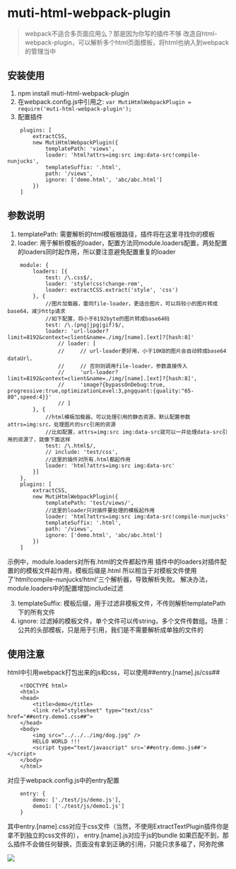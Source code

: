 # muti-html-webpack-plugin
> webpack不适合多页面应用么？那是因为你写的插件不够
> 改造自html-webpack-plugin，可以解析多个html页面模板，将html也纳入到webpack的管理当中

## 安装使用
1. npm install muti-html-webpack-plugin
2. 在webpack.config.js中引用之:
`var MutiHtmlWebpackPlugin = require('muti-html-webpack-plugin');`
3. 配置插件
```
    plugins: [
        extractCSS,
        new MutiHtmlWebpackPlugin({
            templatePath: 'views',
            loader: 'html?attrs=img:src img:data-src!compile-nunjucks',
            templateSuffix: '.html',
            path: '/views',
            ignore: ['demo.html', 'abc/abc.html']
        })
    ]
```

## 参数说明
1. templatePath: 需要解析的html模板根路径，插件将在这里寻找你的模板
2. loader: 用于解析模板的loader，配置方法同module.loaders配置，两处配置的loaders同时起作用，所以要注意避免配置重复的loader
```
    module: {
        loaders: [{
            test: /\.css$/,
            loader: 'style!css!change-rem',
            loader: extractCSS.extract('style', 'css')
        }, {
            //图片加载器，雷同file-loader，更适合图片，可以将较小的图片转成base64，减少http请求
            //如下配置，将小于8192byte的图片转成base64码
            test: /\.(png|jpg|gif)$/,
            loader: 'url-loader?limit=8192&context=client&name=./img/[name].[ext]?[hash:8]'
                // loader: [
                //     // url-loader更好用，小于10KB的图片会自动转成base64 dataUrl，
                //     // 否则则调用file-loader，参数直接传入
                //     'url-loader?limit=8192&context=client&name=./img/[name].[ext]?[hash:8]',
                //     'image?{bypassOnDebug:true, progressive:true,optimizationLevel:3,pngquant:{quality:"65-80",speed:4}}'
                // ]
        }, {
            //html模板加载器，可以处理引用的静态资源，默认配置参数attrs=img:src，处理图片的src引用的资源
            //比如配置，attrs=img:src img:data-src就可以一并处理data-src引用的资源了，就像下面这样
            test: /\.html$/,
            // include: 'test/css',
            //这里的插件对所有.html都起作用
            loader: 'html?attrs=img:src img:data-src'
        }]
    },
    plugins: [
        extractCSS,
        new MutiHtmlWebpackPlugin({
            templatePath: 'test/views/',
            //这里的loader只对插件要处理的模板起作用
            loader: 'html?attrs=img:src img:data-src!compile-nunjucks'
            templateSuffix: '.html',
            path: '/views',
            ignore: ['demo.html', 'abc/abc.html']
        })
    ]
```
示例中，module.loaders对所有.html的文件都起作用
插件中的loaders对插件配置的的模板文件起作用，模板后缀是.html
所以相当于对模板文件使用了'html!compile-nunjucks!html'三个解析器，导致解析失败。
解决办法，module.loaders中的配置增加include过滤

3. templateSuffix: 模板后缀，用于过滤非模板文件，不传则解析templatePath下的所有文件
4. ignore: 过滤掉的模板文件，单个文件可以传string，多个文件传数组。场景：公共的头部模板，只是用于引用，我们是不需要解析成单独的文件的

## 使用注意
html中引用webpack打包出来的js和css，可以使用##entry.[name].js/css##
```
    <!DOCTYPE html>
    <html>
    <head>
        <title>demo</title>
        <link rel="stylesheet" type="text/css" href="##entry.demo1.css##">
    </head>
    <body>
        <img src="../../../img/dog.jpg" />
        HELLO WORLD !!!
        <script type="text/javascript" src='##entry.demo.js##'></script>
    </body>
    </html>
```
对应于webpack.config.js中的entry配置
```
    entry: {
        demo: ['./test/js/demo.js'],
        demo1: ['./test/js/demo1.js']
    }
```
其中entry.[name].css对应于css文件（当然，不使用ExtractTextPlugin插件你是拿不到独立的css文件的），
entry.[name].js对应于js的bundle
如果匹配不到，那么插件不会做任何替换，页面没有拿到正确的引用，只能只求多福了，阿弥陀佛

![](https://nodei.co/npm/muti-html-webpack-plugin.png)



